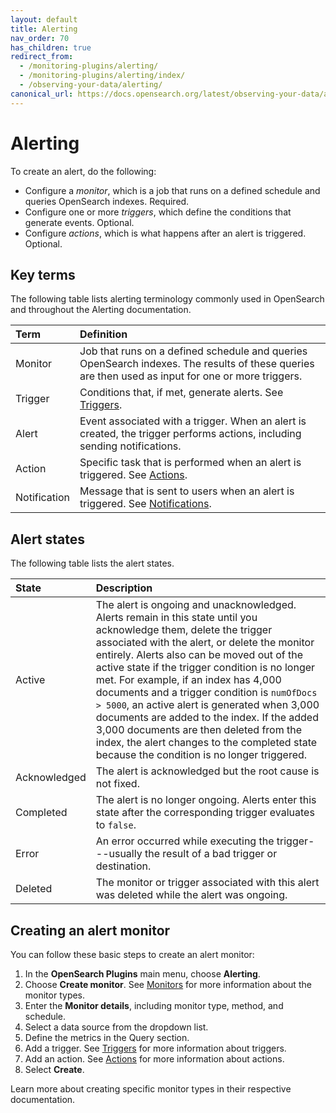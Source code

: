 ```yaml
---
layout: default
title: Alerting
nav_order: 70
has_children: true
redirect_from:
  - /monitoring-plugins/alerting/
  - /monitoring-plugins/alerting/index/
  - /observing-your-data/alerting/
canonical_url: https://docs.opensearch.org/latest/observing-your-data/alerting/index/
---
```


# Alerting

To create an alert, do the following: 

- Configure a _monitor_, which is a job that runs on a defined schedule and queries OpenSearch indexes. Required.
- Configure one or more _triggers_, which define the conditions that generate events. Optional.
- Configure _actions_, which is what happens after an alert is triggered. Optional.

## Key terms

The following table lists alerting terminology commonly used in OpenSearch and throughout the Alerting documentation.

Term | Definition
:--- | :---
Monitor | Job that runs on a defined schedule and queries OpenSearch indexes. The results of these queries are then used as input for one or more triggers.
Trigger | Conditions that, if met, generate alerts. See [Triggers]({{site.url}}{{site.baseurl}}/observing-your-data/alerting/triggers/).
Alert | Event associated with a trigger. When an alert is created, the trigger performs actions, including sending notifications.
Action | Specific task that is performed when an alert is triggered. See [Actions]({{site.url}}{{site.baseurl}}/observing-your-data/alerting/actions/).
Notification | Message that is sent to users when an alert is triggered. See [Notifications]({{site.url}}{{site.baseurl}}/notifications-plugin/index/).

## Alert states

The following table lists the alert states. 

State | Description
:--- | :---
Active | The alert is ongoing and unacknowledged. Alerts remain in this state until you acknowledge them, delete the trigger associated with the alert, or delete the monitor entirely. Alerts also can be moved out of the active state if the trigger condition is no longer met. For example, if an index has 4,000 documents and a trigger condition is `numOfDocs > 5000`, an active alert is generated when 3,000 documents are added to the index. If the added 3,000 documents are then deleted from the index, the alert changes to the completed state because the condition is no longer triggered.
Acknowledged | The alert is acknowledged but the root cause is not fixed.
Completed | The alert is no longer ongoing. Alerts enter this state after the corresponding trigger evaluates to `false`.
Error | An error occurred while executing the trigger---usually the result of a bad trigger or destination.
Deleted | The monitor or trigger associated with this alert was deleted while the alert was ongoing.

## Creating an alert monitor

You can follow these basic steps to create an alert monitor:

1. In the **OpenSearch Plugins** main menu, choose **Alerting**.
1. Choose **Create monitor**. See [Monitors]({{site.url}}{{site.baseurl}}/observing-your-data/alerting/monitors/) for more information about the monitor types.
1. Enter the **Monitor details**, including monitor type, method, and schedule.  
1. Select a data source from the dropdown list.
1. Define the metrics in the Query section.
1. Add a trigger. See [Triggers]({{site.url}}{{site.baseurl}}/observing-your-data/alerting/triggers/) for more information about triggers.
1. Add an action. See [Actions]({{site.url}}{{site.baseurl}}/observing-your-data/alerting/actions/) for more information about actions. 
1. Select **Create**.

Learn more about creating specific monitor types in their respective documentation.
